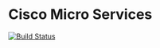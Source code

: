 # Cisco Micro Services

[![Build Status](https://drone.io/github.com/triforkse/cisco-micro/status.png)](https://drone.io/github.com/triforkse/cisco-micro/latest)
